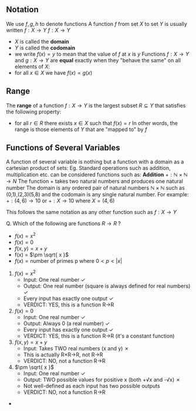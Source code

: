 ## Notation
We use $f,g,h$  to denote functions
A function $f$ from set $X$ to set $Y$ is usually written $f:X \to Y$
$f:X \to Y$
- $X$ is called the **domain**
- $Y$ is called the **codomain**
- we write $f(x)=y$  to mean that the value of $f$ at $x$ is $y$
Functions $f:X \to Y$ and $g:X \to Y$ are **equal** exactly when they "behave the same" on all elements of $X$:
- for all $x \in X$ we have $f(x)=g(x)$
## Range
The **range** of a function $f: X \to Y$ is the largest subset $R \subseteq Y$ that satisfies the following property:
- for all $r \in R$  there exists $x \in X$ such that $f(x) =r$
In other words, the range is those elements of $Y$ that are "mapped to" by $f$

## Functions of Several Variables
A function of several variable is nothing but a function with a domain as a cartesian product of sets:
Eg.
Standard operations such as addition, multiplication etc. can be considered functions such as:
**Addition**
$+: \mathbb{N} \times \mathbb{N} \to N$
The function $+$ takes two natural numbers and produces one natural number
The domain is any ordered pair of natural numbers $\mathbb{N} \times \mathbb{N}$ such as (0,1),(2,3)(5,8) and the codomain is any single natural number.
For example:
$+: (4,6) \to 10$
or 
$+: X \to 10$
where $X = (4,6)$

This follows the same notation as any other function such as 
$f:X \to Y$

Q. Which of the following are functions $R \to R$ ? 
- $f(x) = x^2$
- $f(x) = 0$
- $f(x,y) = x+y$
- f(x) = $\pm \sqrt{ x }$
- $f(x) = \text{number of primes p where}~0<p<|x|$

1. $f(x) = x^2$
	- Input: One real number ✓
	- Output: One real number (square is always defined for real numbers) ✓
	- Every input has exactly one output ✓
	- VERDICT: YES, this is a function R→R
2. $f(x) = 0$
	- Input: One real number ✓
	- Output: Always 0 (a real number) ✓
	- Every input has exactly one output ✓
	- VERDICT: YES, this is a function R→R (it's a constant function)
3.  $f(x,y) = x+y$
	- Input: Takes TWO real numbers (x and y) ✗
	- This is actually R×R→R, not R→R
	- VERDICT: NO, not a function R→R
4.  $\pm \sqrt{ x }$
	- Input: One real number ✓
	- Output: TWO possible values for positive x (both +√x and -√x) ✗
	- Not well-defined as each input has two possible outputs
	- VERDICT: NO, not a function R→R
- 